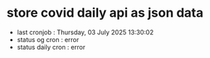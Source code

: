 # store covid daily api as json data

- last cronjob : Thursday, 03 July 2025 13:30:02
- status og cron : error
- status daily cron : error
      
      